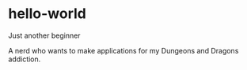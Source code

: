 # hello-world
Just another beginner

A nerd who wants to make applications for my Dungeons and Dragons addiction.
